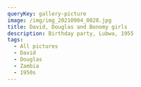 ```yaml
---
queryKey: gallery-picture
image: /img/img_20210904_0028.jpg
title: David, Douglas and Bonomy girls
description: Birthday party, Lubwa, 1955
tags:
  - All pictures
  - David
  - Douglas
  - Zambia
  - 1950s
---
```

